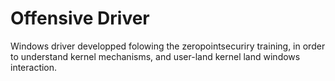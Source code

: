 # Offensive Driver

Windows driver developped folowing the zeropointsecuriry training, in order to understand kernel mechanisms, and user-land kernel land windows interaction.
